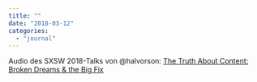 ```yaml
---
title: ""
date: "2018-03-12"
categories: 
  - "journal"
---
```


Audio des SXSW 2018-Talks von @halvorson: [The Truth About Content: Broken Dreams & the Big Fix](https://schedule.sxsw.com/2018/events/PP97098)
